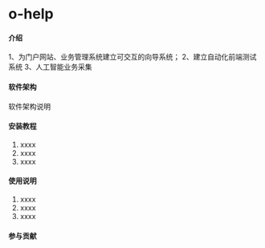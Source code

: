 # o-help

#### 介绍
1、为门户网站、业务管理系统建立可交互的向导系统；
2、建立自动化前端测试系统
3、人工智能业务采集

#### 软件架构
软件架构说明


#### 安装教程

1.  xxxx
2.  xxxx
3.  xxxx

#### 使用说明

1.  xxxx
2.  xxxx
3.  xxxx

#### 参与贡献

